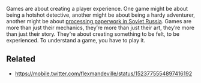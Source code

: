 Games are about creating a player experience. One game might be about being a hotshot detective, another might be about being a hardy adventurer, another might be about [processing paperwork in Soviet Russia](https://store.steampowered.com/app/239030/Papers_Please/).
Games are more than just their mechanics, they’re more than just their art, they’re more than just their story. They’re about creating something to be felt, to be experienced. To understand a game, you have to play it.


Related
---
- https://mobile.twitter.com/flexmandeville/status/1523775554897416192